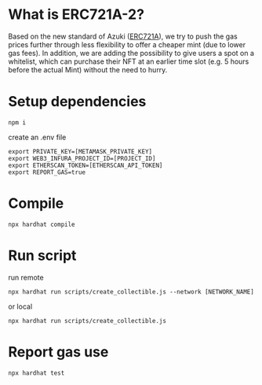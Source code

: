 # What is ERC721A-2?

Based on the new standard of Azuki ([ERC721A](https://etherscan.io/address/0xed5af388653567af2f388e6224dc7c4b3241c544)), we try to push the gas prices further through less flexibility to offer a cheaper mint (due to lower gas fees). In addition, we are adding the possibility to give users a spot on a whitelist, which can purchase their NFT at an earlier time slot (e.g. 5 hours before the actual Mint) without the need to hurry.

# Setup dependencies 

```
npm i
```

create an .env file

```
export PRIVATE_KEY=[METAMASK_PRIVATE_KEY]
export WEB3_INFURA_PROJECT_ID=[PROJECT_ID]
export ETHERSCAN_TOKEN=[ETHERSCAN_API_TOKEN]
export REPORT_GAS=true
```

# Compile
```
npx hardhat compile
```

# Run script
run remote

```
npx hardhat run scripts/create_collectible.js --network [NETWORK_NAME]
```

or local

```
npx hardhat run scripts/create_collectible.js
```

# Report gas use

```
npx hardhat test
```